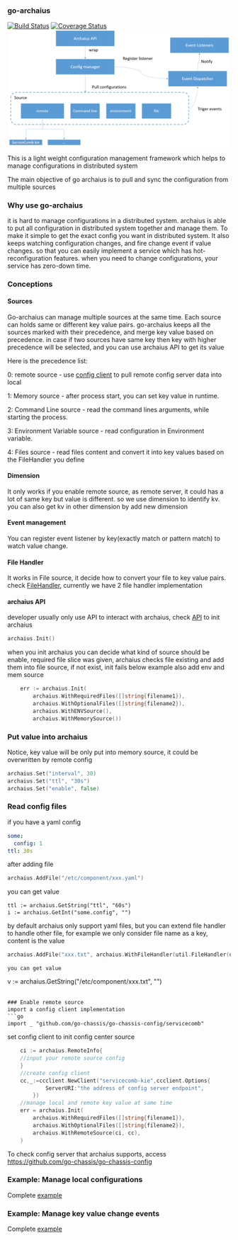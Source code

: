### go-archaius
[![Build Status](https://travis-ci.org/go-chassis/go-archaius.svg?branch=master)](https://travis-ci.org/go-chassis/go-archaius)
[![Coverage Status](https://coveralls.io/repos/github/go-chassis/go-archaius/badge.svg)](https://coveralls.io/github/go-chassis/go-archaius)
![](arch.PNG)

This is a light weight configuration management framework 
which helps to manage configurations in distributed system

The main objective of go archaius is to pull and sync the configuration from multiple sources 

### Why use go-archaius
it is hard to manage configurations in a distributed system. 
archaius is able to put all configuration in distributed system together and manage them.
To make it simple to get the exact config you want in distributed system.
It also keeps watching configuration changes, and fire change event if value changes. 
so that you can easily implement a service 
which has hot-reconfiguration features. 
when you need to change configurations, your service has zero-down time.

### Conceptions 
#### Sources
Go-archaius can manage multiple sources at the same time.
Each source can holds same or different key value pairs. go-archaius keeps all 
the sources marked with their precedence, and merge key value based on precedence. 
in case if two sources have same key then key with higher precedence will be selected, 
and you can use archaius API to get its value

Here is the precedence list:

0: remote source - use [config client](https://github.com/go-chassis/go-chassis-config) to pull remote config server data into local

1: Memory source - after process start, you can set key value in runtime.

2: Command Line source - read the command lines arguments, while starting the process.

3: Environment Variable source - read configuration in Environment variable.

4: Files source - read files content and convert it into key values based on the FileHandler you define

#### Dimension
It only works if you enable remote source, as remote server, 
it could has a lot of same key but value is different. so we use dimension to 
identify kv.  you can also get kv in other dimension by add new dimension

#### Event management
You can register event listener by key(exactly match or pattern match) to watch value change.

#### File Handler
It works in File source, it decide how to convert your file to key value pairs. 
check [FileHandler](source/util/file_handler.go), 
currently we have 2 file handler implementation

#### archaius API
developer usually only use API to interact with archaius, check [API](archaius.go)
to init archaius 
```go
archaius.Init()
```
when you init archaius you can decide what kind of source should be enable, 
required file slice was given, archaius checks file existing and add them into file source, if not exist, init fails
below example also add env and mem source 
```go
	err := archaius.Init(
		archaius.WithRequiredFiles([]string{filename1}),
		archaius.WithOptionalFiles([]string{filename2}),
		archaius.WithENVSource(),
		archaius.WithMemorySource())
```

### Put value into archaius
Notice, key value will be only put into memory source, it could be overwritten by remote config
```go
archaius.Set("interval", 30)
archaius.Set("ttl", "30s")
archaius.Set("enable", false)
```

### Read config files
if you have a yaml config
```yaml
some:
  config: 1
ttl: 30s
```
after adding file
```go
archaius.AddFile("/etc/component/xxx.yaml")
```
you can get value 
```
ttl := archaius.GetString("ttl", "60s")
i := archaius.GetInt("some.config", "")
```

by default archaius only support yaml files, but you can extend file handler to handle other file,
for example we only consider file name as a key, content is the value
```go
archaius.AddFile("xxx.txt", archaius.WithFileHandler(util.FileHandler(util.UseFileNameAsKeyContentAsValue))
```
```
you can get value 
```
v := archaius.GetString("/etc/component/xxx.txt", "")
```

### Enable remote source
import a config client implementation
```go
import _ "github.com/go-chassis/go-chassis-config/servicecomb"
```
set config client to init config center source
```go
	ci := archaius.RemoteInfo{
	//input your remote source config
	}
	//create config client 
	cc,_:=ccclient.NewClient("servicecomb-kie",ccclient.Options{
    		ServerURI:"the address of config server endpoint",
    	})
	//manage local and remote key value at same time
	err = archaius.Init(
		archaius.WithRequiredFiles([]string{filename1}),
		archaius.WithOptionalFiles([]string{filename2}),
		archaius.WithRemoteSource(ci, cc),
	)
```

To check config server that archaius supports, 
access https://github.com/go-chassis/go-chassis-config

### Example: Manage local configurations 
Complete [example](https://github.com/go-chassis/go-archaius/tree/master/examples/file)

### Example: Manage key value change events
Complete [example](https://github.com/go-chassis/go-archaius/tree/master/examples/event)

